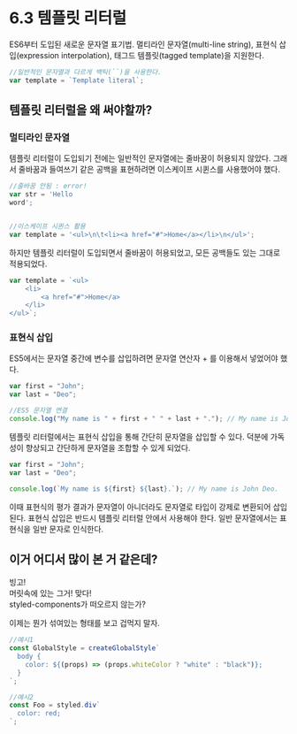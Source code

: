 # 6.3 템플릿 리터럴

ES6부터 도입된 새로운 문자열 표기법. 멀티라인 문자열(multi-line string), 표현식 삽입(expression interpolation), 태그드 템플릿(tagged template)을 지원한다.

```js
//일반적인 문자열과 다르게 백틱(``)을 사용한다.
var template = `Template literal`;
```

## 템플릿 리터럴을 왜 써야할까?

### 멀티라인 문자열

템플릿 리터럴이 도입되기 전에는 일반적인 문자열에는 줄바꿈이 허용되지 않았다. 그래서 줄바꿈과 들여쓰기 같은 공백을 표현하려면 이스케이프 시퀸스를 사용했어야 했다.

```js
//줄바꿈 안됨 : error!
var str = 'Hello
word';


//이스케이프 시퀸스 활용
var template = '<ul>\n\t<li><a href="#">Home</a></li>\n</ul>';
```

하지만 템플릿 리터럴이 도입되면서 줄바꿈이 허용되었고, 모든 공백들도 있는 그대로 적용되었다.

```js
var template = `<ul>
    <li>
        <a href="#">Home</a>
    </li>
</ul>`;
```

### 표현식 삽입

ES5에서는 문자열 중간에 변수를 삽입하려면 문자열 연산자 + 를 이용해서 넣었어야 했다.

```js
var first = "John";
var last = "Deo";

//ES5 문자열 연결
console.log("My name is " + first + " " + last + "."); // My name is John Deo.
```

템플릿 리터럴에서는 표현식 삽입을 통해 간단히 문자열을 삽입할 수 있다. 덕분에 가독성이 향상되고 간단하게 문자열을 조합할 수 있게 되었다.

```js
var first = "John";
var last = "Deo";

console.log(`My name is ${first} ${last}.`); // My name is John Deo.
```

이때 표현식의 평가 결과가 문자열이 아니더라도 문자열로 타입이 강제로 변환되어 삽입된다. 표현식 삽입은 반드시 템플릿 리터럴 안에서 사용해야 한다. 일반 문자열에서는 표현식을 일반 문자로 인식한다.

## 이거 어디서 많이 본 거 같은데?

빙고!  
머릿속에 있는 그거! 맞다!  
styled-components가 떠오르지 않는가?

이제는 뭔가 섞여있는 형태를 보고 겁먹지 말자.

```js
//예시1
const GlobalStyle = createGlobalStyle`
  body {
    color: ${(props) => (props.whiteColor ? "white" : "black")};
  }
`;

//예시2
const Foo = styled.div`
  color: red;
`;
```
